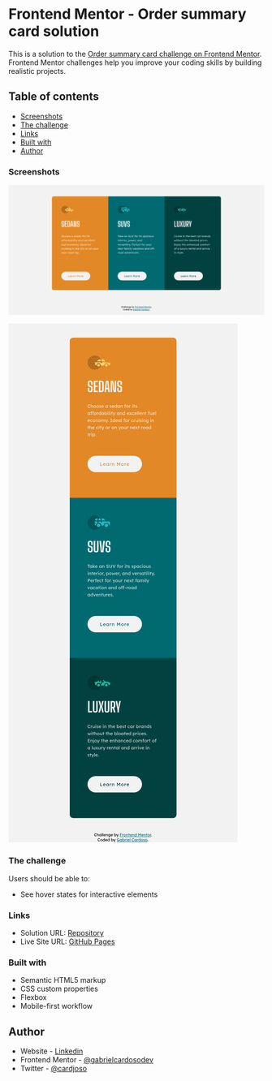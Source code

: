 # Frontend Mentor - Order summary card solution

This is a solution to the [Order summary card challenge on Frontend Mentor](https://www.frontendmentor.io/challenges/order-summary-component-QlPmajDUj). Frontend Mentor challenges help you improve your coding skills by building realistic projects.

## Table of contents

- [Screenshots](#screenshots)
- [The challenge](#the-challenge)
- [Links](#links)
- [Built with](#built-with)
- [Author](#author)

### Screenshots

![](./screenshots/desktop-version.png)

![](./screenshots/mobile-version.png)

### The challenge

Users should be able to:

- See hover states for interactive elements

### Links

- Solution URL: [Repository](https://github.com/gabrielcardosodev/order-summary-component-challenge-hub)
- Live Site URL: [GitHub Pages](https://gabrielcardosodev.github.io/order-summary-component-challenge-hub/)

### Built with

- Semantic HTML5 markup
- CSS custom properties
- Flexbox
- Mobile-first workflow

## Author

- Website - [Linkedin](https://www.linkedin.com/in/gabrielcardosodev)
- Frontend Mentor - [@gabrielcardosodev](https://www.frontendmentor.io/profile/gabrielcardosodev)
- Twitter - [@cardjoso](https://www.twitter.com/cardjoso)
